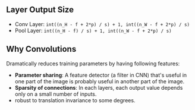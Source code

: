 

## Layer Output Size

* Conv Layer: `int((n_H - f + 2*p) / s) + 1, int((n_W - f + 2*p) / s)`
* Pool Layer: `int((n_H - f) / s) + 1, int((n_W - f + 2*p) / s)`

## Why Convolutions

Dramatically reduces training parameters by having following features:

* **Parameter sharing**: A feature detector \(a filter in CNN\) that's useful in one part of the image is probably useful in another part of the image.
* **Sparsity of connections**: In each layers, each output value depends only on a small number of inputs.
* robust to translation invariance to some degrees.



